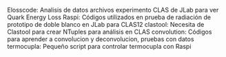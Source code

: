 Elosscode: Analisis de datos archivos experimento CLAS de JLab para ver Quark Energy Loss
Raspi: Códigos utilizados en prueba de radiación de prototipo de doble blanco en JLab para CLAS12
clastool: Necesita de Clastool para crear NTuples para análisis en CLAS
convolution: Códigos para aprender a convolucion y deconvolucion, pruebas con datos
termocupla: Pequeño script para controlar termocupla con Raspi
